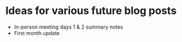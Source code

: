 # Ideas for various future blog posts

* In-person meeting days 1 & 2 summary notes
* First month update
